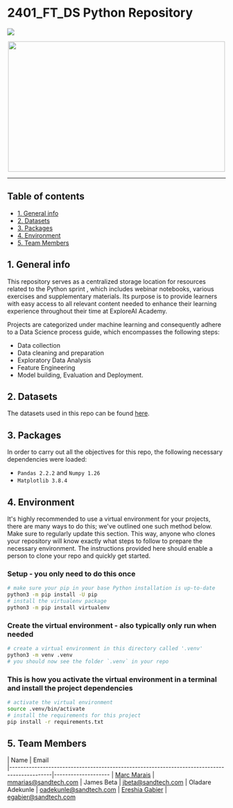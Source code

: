 # 2401_FT_DS Python Repository

![](https://img.shields.io/badge/Python-3776AB.svg?style=for-the-badge&logo=Python&logoColor=white)

<div id="main image" align="center">
  <img src="https://github.com/marcmarais/2401ftds_python/blob/main/Python_Final_Project/images/Repo_image.jpeg" width="500" height="300" alt=""/>
</div>

---

## Table of contents
* [1. General info](#project-description)
* [2. Datasets](#dataset)
* [3. Packages](#packages)
* [4. Environment](#environment)
* [5. Team Members](#team-members)



## 1. General info <a class="anchor" id="project-description"></a>

This repository serves as a centralized storage location for resources related to the Python sprint , which includes webinar notebooks, various exercises and supplementary materials. Its purpose is to provide learners with easy access to all relevant content needed to enhance their learning experience throughout their time at ExploreAI Academy.

Projects are categorized under machine learning and consequently adhere to a Data Science process guide, which encompasses the following steps:

+ Data collection
+ Data cleaning and preparation
+ Exploratory Data Analysis
+ Feature Engineering
+ Model building, Evaluation and Deployment.


## 2. Datasets <a class="anchor" id="dataset"></a>
The datasets used in this repo can be found [here]().


## 3. Packages <a class="anchor" id="pacakages"></a>

In order to carry out all the objectives for this repo, the following necessary dependencies were loaded:
+ `Pandas 2.2.2` and `Numpy 1.26`
+ `Matplotlib 3.8.4`
 

## 4. Environment <a class="anchor" id="environment"></a>

It's highly recommended to use a virtual environment for your projects, there are many ways to do this; we've outlined one such method below. Make sure to regularly update this section. This way, anyone who clones your repository will know exactly what steps to follow to prepare the necessary environment. The instructions provided here should enable a person to clone your repo and quickly get started.

### Setup - you only need to do this once

```bash
# make sure your pip in your base Python installation is up-to-date
python3 -m pip install -U pip
# install the virtualenv package
python3 -m pip install virtualenv
```

### Create the virtual environment - also typically only run when needed

```bash
# create a virtual environment in this directory called '.venv'
python3 -m venv .venv
# you should now see the folder `.venv` in your repo
```

### This is how you activate the virtual environment in a terminal and install the project dependencies

```bash
# activate the virtual environment
source .venv/bin/activate
# install the requirements for this project
pip install -r requirements.txt
```

## 5. Team Members<a class="anchor" id="team-members"></a>

| Name                                                                                        |  Email              
|---------------------------------------------------------------------------------------------|--------------------             | [Marc Marais](https://github.com/marcmarais)                                                | mmarias@sandtech.com
| James Beta                                                                                  | jbeta@sandtech.com
| Oladare Adekunle                                                                            | oadekunle@sandtech.com
| [Ereshia Gabier](https://github.com/ereshia)                                                | egabier@sandtech.com
